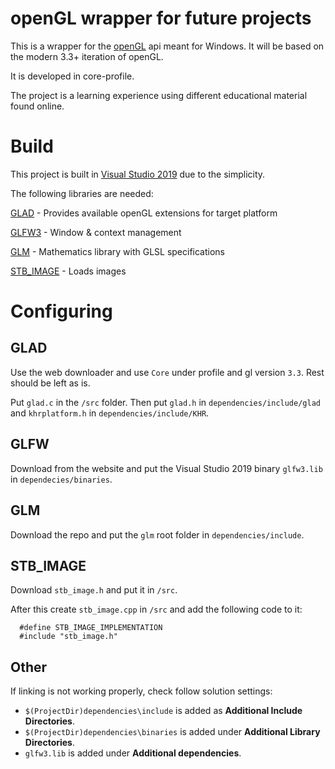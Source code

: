 # openGL wrapper for future projects

This is a wrapper for the [openGL](https://www.opengl.org//) api meant for Windows. It will be based on the modern 3.3+ iteration of openGL.

It is developed in core-profile.

The project is a learning experience using different educational material found online. 
 
# Build

This project is built in [Visual Studio 2019](https://visualstudio.microsoft.com/vs/) due to the simplicity.

The following libraries are needed:

[GLAD](https://glad.dav1d.de) - Provides available openGL extensions for target platform

[GLFW3](https://www.glfw.org/) - Window & context management

[GLM](https://github.com/g-truc/glm) - Mathematics library with GLSL specifications

[STB_IMAGE](https://github.com/nothings/stb) - Loads images

# Configuring

 ## GLAD
 Use the web downloader and use `Core` under profile and gl version `3.3`. Rest should be left as is.
 
 Put `glad.c` in the `/src` folder. Then put `glad.h` in `dependencies/include/glad` and `khrplatform.h` in `dependencies/include/KHR`.
 
 ## GLFW
 Download from the website and put the Visual Studio 2019 binary `glfw3.lib` in `dependecies/binaries`.
 
 ## GLM
 Download the repo and put the `glm` root folder in `dependencies/include`.
 
 ## STB_IMAGE
 Download `stb_image.h` and put it in `/src`.
 
 After this create `stb_image.cpp` in `/src` and add the following code to it:
 
      #define STB_IMAGE_IMPLEMENTATION
      #include "stb_image.h"
      
## Other

If linking is not working properly, check follow solution settings:
* `$(ProjectDir)dependencies\include` is added as **Additional Include Directories**.
* `$(ProjectDir)dependencies\binaries` is added under **Additional Library Directories**.
* `glfw3.lib` is added under **Additional dependencies**.
